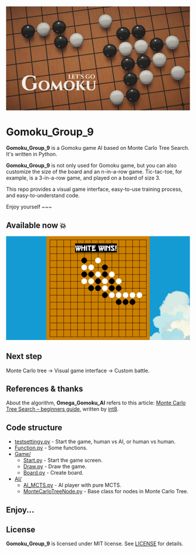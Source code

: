 ![Header](Image/header_readme.jpg)

# Gomoku_Group_9

**Gomoku_Group_9** is a Gomoku game AI based on Monte Carlo Tree Search. It's written in Python. 

**Gomoku_Group_9** is not only used for Gomoku game, but you can also customize the size of the board and an n-in-a-row game. Tic-tac-toe, for example, is a 3-in-a-row game, and played on a board of size 3.

This repo provides a visual game interface, easy-to-use training process, and easy-to-understand code. 

Enjoy yourself ~~~

## Available now 💥

![web](Image/Playing_screen.png)


## Next step

Monte Carlo tree -> Visual game interface -> Custom battle.

## References & thanks

About the algorithm, **Omega_Gomoku_AI** refers to this article: [Monte Carlo Tree Search – beginners guide](https://int8.io/monte-carlo-tree-search-beginners-guide/), written by [int8](https://github.com/int8).


## Code structure

- [testsettingy.py](Gomoku_Group_9/testsettingy.py) - Start the game, human vs AI, or human vs human.
- [Function.py](Gomoku_Group_9/Function.py) - Some functions.
- [Game/](Gomoku_Group_9/Game/)
  - [Start.py](Gomoku_Group_9/Game/Start.py) - Start the game screen.
  - [Draw.py](Gomoku_Group_9/Game/Draw.py) - Draw the game.
  - [Board.py](Gomoku_Group_9/Game/Board.py) - Create board.
- [AI/](Gomoku_Group_9/AI/)
  - [AI_MCTS.py](Gomoku_Group_9/AI/AI_MCTS.py) - AI player with pure MCTS.
  - [MonteCarloTreeNode.py](Omega_Gomoku_AI/AI/MonteCarloTreeNode.py) - Base class for nodes in Monte Carlo Tree.

## Enjoy...

## License

**Gomoku_Group_9** is licensed under MIT license. See [LICENSE](LICENSE) for details.

